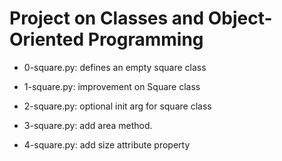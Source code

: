 # Project on Classes and Object-Oriented Programming

* 0-square.py: defines an empty square class

* 1-square.py: improvement on Square class

* 2-square.py: optional init arg for square class

* 3-square.py: add area method.

* 4-square.py: add size attribute property


